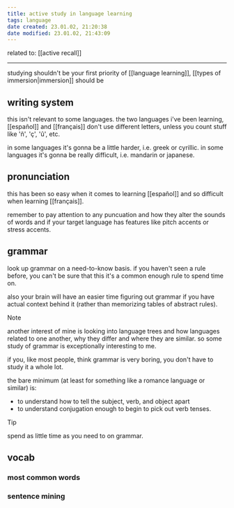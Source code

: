 ```yaml
---
title: active study in language learning
tags: language
date created: 23.01.02, 21:20:38
date modified: 23.01.02, 21:43:09
---
```


related to: [[active recall]]

---

studying shouldn't be your first priority of [[language learning]], [[types of immersion|immersion]] should be

## writing system

this isn't relevant to some languages. the two languages i've been learning, [[español]] and [[français]] don't use different letters, unless you count stuff like 'ñ', 'ç', 'û', etc.

in some languages it's gonna be a little harder, i.e. greek or cyrillic. in some languages it's gonna be really difficult, i.e. mandarin or japanese.

## pronunciation

this has been so easy when it comes to learning [[español]] and so difficult when learning [[français]].

remember to pay attention to any puncuation and how they alter the sounds of words and if your target language has features like pitch accents or stress accents.

## grammar

look up grammar on a need-to-know basis. if you haven't seen a rule before, you can't be sure that this it's a common enough rule to spend time on.

also your brain will have an easier time figuring out grammar if you have actual context behind it (rather than memorizing tables of abstract rules).

>[!NOTE]
>another interest of mine is looking into language trees and how languages related to one another, why they differ and where they are similar. so some study of grammar is exceptionally interesting to me.

if you, like most people, think grammar is very boring, you don't have to study it a whole lot.

the bare minimum (at least for something like a romance language or similar) is:
- to understand how to tell the subject, verb, and object apart
- to understand conjugation enough to begin to pick out verb tenses.

>[!TIP]
>spend as little time as you need to on grammar.

## vocab

### most common words

### sentence mining
